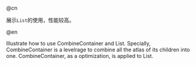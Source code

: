@cn

展示`List`的使用，性能较高。

@en

Illustrate how to use CombineContainer and List. Specially, CombineContainer is a levelrage to combine all the atlas of its children into one. CombineContainer, as a optimization, is applied to List.
